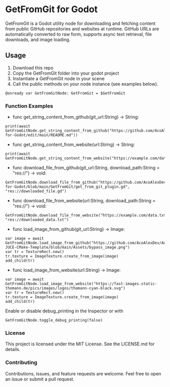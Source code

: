 # GetFromGit for Godot

GetFromGit is a Godot utility node for downloading and fetching content from public GitHub repositories and websites at runtime.
GitHub URLs are automatically converted to raw form, supports async text retrieval, file downloads, and image loading.

## Usage

1. Download this repo
2. Copy the GetFromGit folder into your godot project
3. Instantiate a GetFromGit node in your scene
4. Call the public methods on your node instance (see examples below).
```GDScript
@onready var GetFromGitNode: GetFromGit = $GetFromGit
```

### Function Examples

- func get_string_content_from_github(git_url:String) -> String:
```GDScript
print(await GetFromGitNode.get_string_content_from_github("https://github.com/AcoAlexDev/GetFromGit-for-Godot/edit/main/README.md"))
```
- func get_string_content_from_website(url:String) -> String:
```GDScript
print(await GetFromGitNode.get_string_content_from_website("https://example.com/data.txt"))
```
- func download_file_from_github(git_url:String, download_path:String = "res://") -> void:
```GDScript
GetFromGitNode.download_file_from_github("https://github.com/AcoAlexDev/GetFromGit-for-Godot/blob/main/GetFromGit/get_from_git_plugin.gd", "res://downloaded_file.gd")
```
- func download_file_from_website(url:String, download_path:String = "res://") -> void:
```GDScript
GetFromGitNode.download_file_from_website("https://example.com/data.txt", "res://downloaded_data.txt")
```
- func load_image_from_github(git_url:String) -> Image:
```GDScript
var image = await GetFromGitNode.load_image_from_github("https://github.com/AcoAlexDev/Aco-JUCE-CMake-Template/blob/main/Assets/bypass_image.png")
var tr = TextureRect.new()
tr.texture = ImageTexture.create_from_image(image)
add_child(tr)
```
- func load_image_from_website(url:String) -> Image:
```GDScript
var image = await GetFromGitNode.load_image_from_website("https://fast-images.static-thomann.de/pics/images/logos/thomann-cyan-black.svg")
var tr = TextureRect.new()
tr.texture = ImageTexture.create_from_image(image)
add_child(tr)
```

Enable or disable debug_printing in the Inspector or with
```GDScript
GetFromGitNode.toggle_debug_printing(false)
```

### License
This project is licensed under the MIT License. See the LICENSE.md for details.

### Contributing
Contributions, issues, and feature requests are welcome. Feel free to open an issue or submit a pull request.
